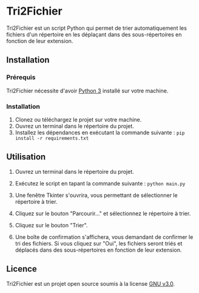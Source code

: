 # Tri2Fichier

Tri2Fichier est un script Python qui permet de trier automatiquement les fichiers d'un répertoire en les déplaçant dans des sous-répertoires en fonction de leur extension.

## Installation

### Prérequis

Tri2Fichier nécessite d'avoir [Python 3](https://www.python.org/downloads) installé sur votre machine.

### Installation

1.  Clonez ou téléchargez le projet sur votre machine.
2.  Ouvrez un terminal dans le répertoire du projet.
3.  Installez les dépendances en exécutant la commande suivante :
`pip install -r requirements.txt` 

## Utilisation

1.  Ouvrez un terminal dans le répertoire du projet.
2.  Exécutez le script en tapant la commande suivante :
`python main.py` 

3.  Une fenêtre Tkinter s'ouvrira, vous permettant de sélectionner le répertoire à trier.
4.  Cliquez sur le bouton "Parcourir..." et sélectionnez le répertoire à trier.
5.  Cliquez sur le bouton "Trier".
6.  Une boîte de confirmation s'affichera, vous demandant de confirmer le tri des fichiers. Si vous cliquez sur "Oui", les fichiers seront triés et déplacés dans des sous-répertoires en fonction de leur extension.

## Licence

Tri2Fichier est un projet open source soumis à la license [GNU v3.0](https://opensource.org/license/gpl-3-0/).